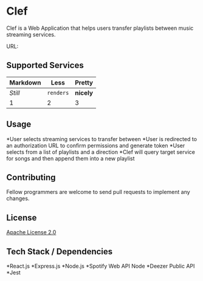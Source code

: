 # Clef

Clef is a Web Application that helps users transfer playlists between music streaming services.

URL: 

## Supported Services

Markdown | Less | Pretty
--- | --- | ---
*Still* | `renders` | **nicely**
1 | 2 | 3



## Usage

*User selects streaming services to transfer between
*User is redirected to an authorization URL to confirm permissions and generate token
*User selects from a list of playlists and a direction
*Clef will query target service for songs and then append them into 
a new playlist


## Contributing

Fellow programmers are welcome to send pull requests to implement any changes.

## License
[Apache License 2.0](https://choosealicense.com/licenses/apache-2.0/)

## Tech Stack / Dependencies
*React.js
*Express.js
*Node.js
*Spotify Web API Node
*Deezer Public API
*Jest
